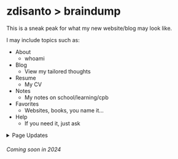 # zdisanto > braindump

This is a sneak peak for what my new website/blog may look like. 

I may include topics such as:
- About
  - whoami
- Blog
  - View my tailored thoughts
- Resume
  - My CV
- Notes
  - My notes on school/learning/cpb
- Favorites
  - Websites, books, you name it...
- Help
  - If you need it, just ask

<details>
<summary>Page Updates</summary>
<br/>
  <div align="center">
    <p>First Iteration</p>
    <img src="https://github.com/zdisanto/zdisanto.github.io/assets/70993217/06681b7e-584c-4e69-8ccf-8c1c9528180b" width="70%"/>
    <p>Second Iteration</p>
    <img src="https://github.com/zdisanto/zdisanto.github.io/assets/70993217/b9933b7a-4181-4c3b-a5bd-0c3cfca2b203" width="80%"/><img src="https://github.com/zdisanto/zdisanto.github.io/assets/70993217/da3db1f3-7b56-441e-a9d0-ff904e26cd0c" width="50%"/>
  </div>
</details>

###### Coming soon in 2024
